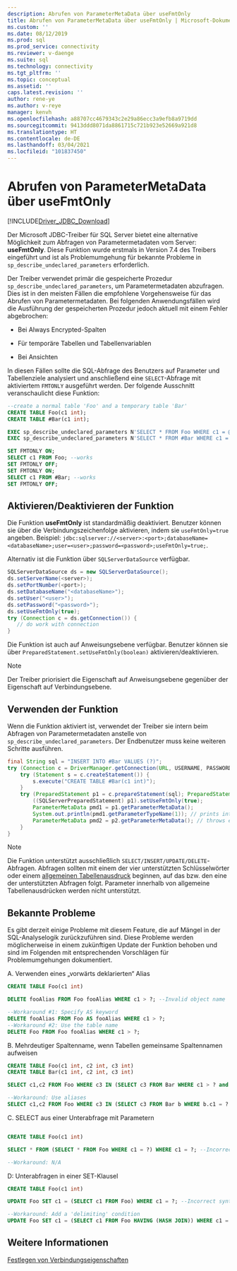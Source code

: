 ```yaml
---
description: Abrufen von ParameterMetaData über useFmtOnly
title: Abrufen von ParameterMetaData über useFmtOnly | Microsoft-Dokumentation
ms.custom: ''
ms.date: 08/12/2019
ms.prod: sql
ms.prod_service: connectivity
ms.reviewer: v-daenge
ms.suite: sql
ms.technology: connectivity
ms.tgt_pltfrm: ''
ms.topic: conceptual
ms.assetid: ''
caps.latest.revision: ''
author: rene-ye
ms.author: v-reye
manager: kenvh
ms.openlocfilehash: a88707cc4679343c2e29a86ecc3a9efb8a9719dd
ms.sourcegitcommit: 9413ddd8071da8861715c721b923e52669a921d8
ms.translationtype: HT
ms.contentlocale: de-DE
ms.lasthandoff: 03/04/2021
ms.locfileid: "101837450"
---
```

# <a name="retrieving-parametermetadata-via-usefmtonly"></a>Abrufen von ParameterMetaData über useFmtOnly
[!INCLUDE[Driver_JDBC_Download](../../includes/driver_jdbc_download.md)]

  Der Microsoft JDBC-Treiber für SQL Server bietet eine alternative Möglichkeit zum Abfragen von Parametermetadaten vom Server: **useFmtOnly**. Diese Funktion wurde erstmals in Version 7.4 des Treibers eingeführt und ist als Problemumgehung für bekannte Probleme in `sp_describe_undeclared_parameters` erforderlich.
  
  Der Treiber verwendet primär die gespeicherte Prozedur `sp_describe_undeclared_parameters`, um Parametermetadaten abzufragen. Dies ist in den meisten Fällen die empfohlene Vorgehensweise für das Abrufen von Parametermetadaten. Bei folgenden Anwendungsfällen wird die Ausführung der gespeicherten Prozedur jedoch aktuell mit einem Fehler abgebrochen:
  
-   Bei Always Encrypted-Spalten
  
-   Für temporäre Tabellen und Tabellenvariablen
  
-   Bei Ansichten 
  
  In diesen Fällen sollte die SQL-Abfrage des Benutzers auf Parameter und Tabellenziele analysiert und anschließend eine `SELECT`-Abfrage mit aktiviertem `FMTONLY` ausgeführt werden. Der folgende Ausschnitt veranschaulicht diese Funktion:
  
```sql
--create a normal table 'Foo' and a temporary table 'Bar'
CREATE TABLE Foo(c1 int);
CREATE TABLE #Bar(c1 int);

EXEC sp_describe_undeclared_parameters N'SELECT * FROM Foo WHERE c1 = @p0' --works fine
EXEC sp_describe_undeclared_parameters N'SELECT * FROM #Bar WHERE c1 = @p0' --fails with "Invalid object name '#Bar'"

SET FMTONLY ON;
SELECT c1 FROM Foo; --works
SET FMTONLY OFF;
SET FMTONLY ON;
SELECT c1 FROM #Bar; --works
SET FMTONLY OFF;
```
 
## <a name="turning-the-feature-onoff"></a>Aktivieren/Deaktivieren der Funktion 
 Die Funktion **useFmtOnly** ist standardmäßig deaktiviert. Benutzer können sie über die Verbindungszeichenfolge aktivieren, indem sie `useFmtOnly=true` angeben. Beispiel: `jdbc:sqlserver://<server>:<port>;databaseName=<databaseName>;user=<user>;password=<password>;useFmtOnly=true;`.
 
 Alternativ ist die Funktion über `SQLServerDataSource` verfügbar.
 ```java
SQLServerDataSource ds = new SQLServerDataSource();
ds.setServerName(<server>);
ds.setPortNumber(<port>);
ds.setDatabaseName("<databaseName>");
ds.setUser("<user>");
ds.setPassword("<password>");
ds.setUseFmtOnly(true);
try (Connection c = ds.getConnection()) {
    // do work with connection
}
 ```
 
 Die Funktion ist auch auf Anweisungsebene verfügbar. Benutzer können sie über `PreparedStatement.setUseFmtOnly(boolean)` aktivieren/deaktivieren.
> [!NOTE]  
>  Der Treiber priorisiert die Eigenschaft auf Anweisungsebene gegenüber der Eigenschaft auf Verbindungsebene.

## <a name="using-the-feature"></a>Verwenden der Funktion
  Wenn die Funktion aktiviert ist, verwendet der Treiber sie intern beim Abfragen von Parametermetadaten anstelle von `sp_describe_undeclared_parameters`. Der Endbenutzer muss keine weiteren Schritte ausführen.
```java
final String sql = "INSERT INTO #Bar VALUES (?)";
try (Connection c = DriverManager.getConnection(URL, USERNAME, PASSWORD)) {
    try (Statement s = c.createStatement()) {
        s.execute("CREATE TABLE #Bar(c1 int)");
    }
    try (PreparedStatement p1 = c.prepareStatement(sql); PreparedStatement p2 = c.prepareStatement(sql)) {
        ((SQLServerPreparedStatement) p1).setUseFmtOnly(true);
        ParameterMetaData pmd1 = p1.getParameterMetaData();
        System.out.println(pmd1.getParameterTypeName(1)); // prints int
        ParameterMetaData pmd2 = p2.getParameterMetaData(); // throws exception, Invalid object name '#Bar'
    }
}
```
> [!NOTE]  
>  Die Funktion unterstützt ausschließlich `SELECT/INSERT/UPDATE/DELETE`-Abfragen. Abfragen sollten mit einem der vier unterstützten Schlüsselwörter oder einem [allgemeinen Tabellenausdruck](../../t-sql/queries/with-common-table-expression-transact-sql.md) beginnen, auf das bzw. den eine der unterstützten Abfragen folgt. Parameter innerhalb von allgemeine Tabellenausdrücken werden nicht unterstützt.

## <a name="known-issues"></a>Bekannte Probleme
  Es gibt derzeit einige Probleme mit diesem Feature, die auf Mängel in der SQL-Analyselogik zurückzuführen sind. Diese Probleme werden möglicherweise in einem zukünftigen Update der Funktion behoben und sind im Folgenden mit entsprechenden Vorschlägen für Problemumgehungen dokumentiert.
  
A. Verwenden eines „vorwärts deklarierten“ Alias
```sql
CREATE TABLE Foo(c1 int)

DELETE fooAlias FROM Foo fooAlias WHERE c1 > ?; --Invalid object name 'fooAlias'

--Workaround #1: Specify AS keyword
DELETE fooAlias FROM Foo AS fooAlias WHERE c1 > ?;
--Workaround #2: Use the table name
DELETE Foo FROM Foo fooAlias WHERE c1 > ?;
```

B. Mehrdeutiger Spaltenname, wenn Tabellen gemeinsame Spaltennamen aufweisen
```sql
CREATE TABLE Foo(c1 int, c2 int, c3 int)
CREATE TABLE Bar(c1 int, c2 int, c3 int)

SELECT c1,c2 FROM Foo WHERE c3 IN (SELECT c3 FROM Bar WHERE c1 > ? and c2 < ? and c3 = ?); --Ambiguous Column Name

--Workaround: Use aliases
SELECT c1,c2 FROM Foo WHERE c3 IN (SELECT c3 FROM Bar b WHERE b.c1 = ? and b.c2 = ? and b.c3 = ?);
```

C. SELECT aus einer Unterabfrage mit Parametern
```sql

CREATE TABLE Foo(c1 int)

SELECT * FROM (SELECT * FROM Foo WHERE c1 = ?) WHERE c1 = ?; --Incorrect syntax near '?'

--Workaround: N/A
```

D: Unterabfragen in einer SET-Klausel
```sql
CREATE TABLE Foo(c1 int)

UPDATE Foo SET c1 = (SELECT c1 FROM Foo) WHERE c1 = ?; --Incorrect syntax near ')'

--Workaround: Add a 'delimiting' condition
UPDATE Foo SET c1 = (SELECT c1 FROM Foo HAVING (HASH JOIN)) WHERE c1 = ?;
```

## <a name="see-also"></a>Weitere Informationen  
 [Festlegen von Verbindungseigenschaften](../../connect/jdbc/setting-the-connection-properties.md)  
  
